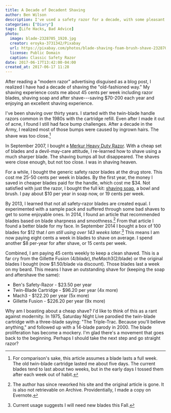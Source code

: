 ```yaml
---
title: A Decade of Decadent Shaving
author: Ben Wilson
description: I've used a safety razor for a decade, with some pleasant results.
categories: ["Diary"]
tags: [Life Hacks, Bad Advice]
photo:
  image: blade-2328705_1920.jpg
  creator: eroyka-3731342/Pixabay
  url: https://pixabay.com/photos/blade-shaving-foam-brush-shave-2328705/
  license: Public Domain
  caption: Classic Safety Razor
date: 2017-06-17T13:42:00-04:00
created_at: 2017-06-17 11:28
---
```


After reading a "modern razor" advertising disguised as a blog post, I realized I have had a decade of shaving the "old-fashioned way." My shaving experience costs me about 45 cents per week including razor blades, shaving soap and after shave---saving $70-200 each year and enjoying an excellent shaving experience.

<!--more-->

I've been shaving over thirty years. I started with the twin-blade handle razors common in the 1980s with the cartridge refill. Even after I made it out of acne, I found I still had face bump challenges. After a decade in the Army, I realized most of those bumps were caused by ingrown hairs. The shave was too close.[^lifespan]

In September 2007, I bought a [Merkur Heavy Duty Razor](https://amzn.to/2V7vWnP). With a cheap set of blades and a devil-may-care attitude, I re-learned how to shave using a much sharper blade. The shaving bumps all but disappeared. The shaves were close enough, but not too close. I was in shaving heaven.

For a while, I bought the generic safety razor blades at the drug store. This cost me 25-50 cents per week in blades. By the first year, the money I saved in cheaper blades paid for the handle, which cost me $34. Not satisfied with just the razor, I bought the full kit: [shaving soap](http://amzn.to/2smqCiH), a bowl and brush. I pay about $10 per year in soap now, or 19 cents per week.

By 2013, I learned that not all safety-razor blades are created equal. I experimented with a sample pack and suffered through some bad shaves to get to some enjoyable ones. In 2014, I found an article that recommended blades based on blade sharpness and smoothness.[^website] From that article I found a better blade for my face. In September 2014 I bought a box of 100 blades for $12 that *I am still using over 143 weeks later*.[^usage] This means I am now paying eight cents a week in blades to shave on average. I spend another $8 per-year for after shave, or 15 cents per week.

Combined, I am paying 45 cents weekly to keep a clean shaved. This is a far cry from the Gillette Fusion ($4/blade), the Mach3 ($2/blade) or the original blades I bought (now $1.50/blade via discount). Those blades last a week on my beard. This means I have an outstanding shave for (keeping the soap and aftershave the same):

* Ben's Safety-Razor - $23.50 per year
* Twin-Blade Cartridge - $96.20 per year (4x more)
* Mach3 - $122.20 per year (5x more)
* Gillette Fusion - $226.20 per year (9x more)

Why am I boasting about a cheap shave? I'd like to think of this as a rant against modernity. In 1975, Saturday Night Live parodied the twin-blade cartridge with a three-blade saying: "The Triple-Trac. Because you'll believe anything," and followed up with a 14-blade parody in 2000. The blade proliferation has become a mockery. I'm glad there's a movement that goes back to the beginning. Perhaps I should take the next step and go straight razor?

[^lifespan]: For comparison's sake, this article assumes a blade lasts a full week. The old twin-blade cartridge lasted me about five days. The current blades tend to last about two weeks, but in the early days I tossed them after each week out of habit.

[^website]: The author has since reworked his site and the original article is gone. It is also not retrievable on Archive. Providentially, I made a copy on Evernote.

[^usage]: Current usage suggests I will need new blades this Fall.
